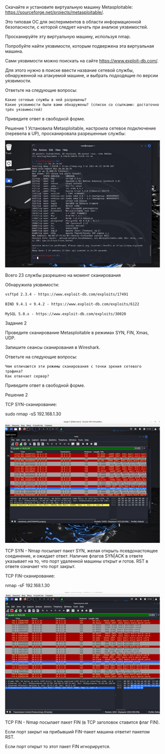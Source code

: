 Скачайте и установите виртуальную машину Metasploitable: https://sourceforge.net/projects/metasploitable/.

Это типовая ОС для экспериментов в области информационной безопасности, с которой следует начать при анализе уязвимостей.

Просканируйте эту виртуальную машину, используя nmap.

Попробуйте найти уязвимости, которым подвержена эта виртуальная машина.

Сами уязвимости можно поискать на сайте https://www.exploit-db.com/.

Для этого нужно в поиске ввести название сетевой службы, обнаруженной на атакуемой машине, и выбрать подходящие по версии уязвимости.

Ответьте на следующие вопросы:

    Какие сетевые службы в ней разрешены?
    Какие уязвимости были вами обнаружены? (список со ссылками: достаточно трёх уязвимостей)

Приведите ответ в свободной форме.

Решение 1
Установила Metasploitable, настроила сетевое подключение (перевела в UP), просканировала разрешенные службы:

![image](https://github.com/sergeev-Aleksandr/Sergeev-8-03-hw./blob/main/%D0%A1%D0%BD%D0%B8%D0%BC%D0%BE%D0%BA%20%D1%8D%D0%BA%D1%80%D0%B0%D0%BD%D0%B0%20%D0%BE%D1%82%202024-04-25%2018-10-57.png)

Всего 23 службы разрешено на момент сканирования

Обнаружила уязвимости:

    vsftpd 2.3.4 - https://www.exploit-db.com/exploits/17491
    
    BIND 9.4.1 < 9.4.2 - https://www.exploit-db.com/exploits/6122
    
    MySQL 5.0.x - https://www.exploit-db.com/exploits/30020



Задание 2

Проведите сканирование Metasploitable в режимах SYN, FIN, Xmas, UDP.

Запишите сеансы сканирования в Wireshark.

Ответьте на следующие вопросы:

    Чем отличаются эти режимы сканирования с точки зрения сетевого трафика?
    Как отвечает сервер?

Приведите ответ в свободной форме.


Решение 2

TCP SYN-сканирование:

sudo nmap -sS 192.168.1.30

![image](https://github.com/sergeev-Aleksandr/Sergeev-8-03-hw./blob/main/%D0%A1%D0%BD%D0%B8%D0%BC%D0%BE%D0%BA%20%D1%8D%D0%BA%D1%80%D0%B0%D0%BD%D0%B0%20%D0%BE%D1%82%202024-04-25%2021-40-15.png)

TCP SYN - Nmap посылает пакет SYN, желая открыть псевдонастоящее соединение, и ожидает ответ. 
Наличие флагов SYN|ACK в ответе указывает на то, что порт удаленной машины открыт и готов. RST в ответе означает что порт закрыт.


TCP FIN-сканирование:

 nmap -sF 192.168.1.30

 ![image](https://github.com/sergeev-Aleksandr/Sergeev-8-03-hw./blob/main/%D0%A1%D0%BD%D0%B8%D0%BC%D0%BE%D0%BA%20%D1%8D%D0%BA%D1%80%D0%B0%D0%BD%D0%B0%20%D0%BE%D1%82%202024-04-25%2021-55-34.png)

 TCP FIN - Nmap посылает пакет FIN (в TCP заголовок ставится флаг FIN). 
 
 Если порт закрыт на прибывший FIN-пакет машина ответит пакетом RST. 
 
 Если порт открыт то этот пакет FIN игнорируется.
 


